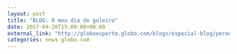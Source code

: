 ```yaml
---
layout: post
title: "BLOG: O meu dia de goleiro"
date: 2017-04-26T15:09:00+00:00
external_link: "http://globoesporte.globo.com/blogs/especial-blog/peron-na-arquibancada/post/o-meu-dia-de-goleiro.html"
categories: news globo.com
---
```

